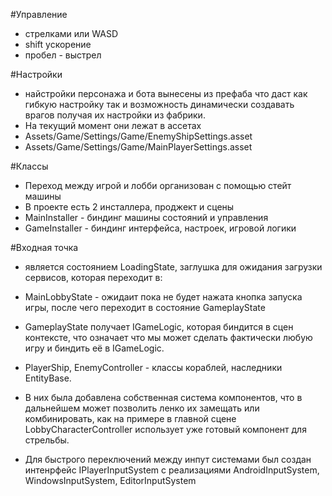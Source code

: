 #Управление 
- стрелками или WASD
- shift ускорение
- пробел - выстрел

#Настройки
- найстройки персонажа и бота вынесены из префаба что даст как гибкую настройку так и возможность динамически создавать врагов получая их настройки из фабрики.
- На текущий момент они лежат в ассетах
- Assets/Game/Settings/Game/EnemyShipSettings.asset
- Assets/Game/Settings/Game/MainPlayerSettings.asset

#Классы
- Переход между игрой и лобби организован с помощью стейт машины
- В проекте есть 2 инсталлера, проджект и сцены
- MainInstaller - биндинг машины состояний и управления
- GameInstaller - биндинг интерфейса, настроек, игровой логики

#Входная точка
- является состоянием LoadingState, заглушка для ожидания загрузки сервисов, которая переходит в:
- MainLobbyState - ожидаит пока не будет нажата кнопка запуска игры, после чего переходит в состояние GameplayState

- GameplayState получает IGameLogic, которая биндится в сцен контексте, что означает что мы может сделать фактически любую игру и биндить её в IGameLogic.

- PlayerShip, EnemyController - классы кораблей, наследники EntityBase. 
- В них была добавлена собственная система компонентов, что в дальнейшем может позволить ленко их замещать или комбинировать, как на примере в главной сцене LobbyCharacterController использует уже готовый компонент для стрельбы.

- Для быстрого переключений между инпут системами был создан интенрфейс IPlayerInputSystem с реализациями AndroidInputSystem, WindowsInputSystem, EditorInputSystem
